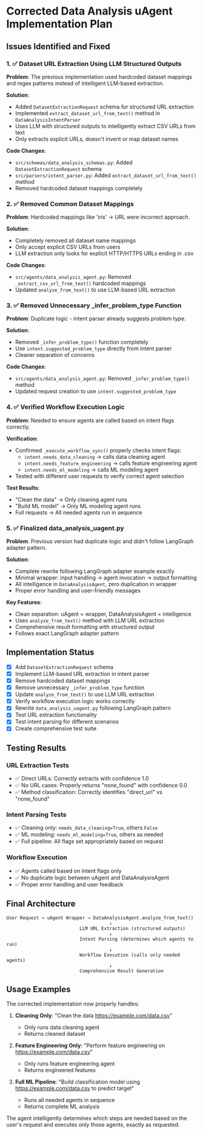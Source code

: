 # Corrected Data Analysis uAgent Implementation Plan

## Issues Identified and Fixed

### 1. ✅ Dataset URL Extraction Using LLM Structured Outputs
**Problem**: The previous implementation used hardcoded dataset mappings and regex patterns instead of intelligent LLM-based extraction.

**Solution**: 
- Added `DatasetExtractionRequest` schema for structured URL extraction
- Implemented `extract_dataset_url_from_text()` method in `DataAnalysisIntentParser`
- Uses LLM with structured outputs to intelligently extract CSV URLs from text
- Only extracts explicit URLs, doesn't invent or map dataset names

**Code Changes**:
- `src/schemas/data_analysis_schemas.py`: Added `DatasetExtractionRequest` schema
- `src/parsers/intent_parser.py`: Added `extract_dataset_url_from_text()` method
- Removed hardcoded dataset mappings completely

### 2. ✅ Removed Common Dataset Mappings
**Problem**: Hardcoded mappings like 'iris' -> URL were incorrect approach.

**Solution**: 
- Completely removed all dataset name mappings
- Only accept explicit CSV URLs from users
- LLM extraction only looks for explicit HTTP/HTTPS URLs ending in .csv

**Code Changes**:
- `src/agents/data_analysis_agent.py`: Removed `_extract_csv_url_from_text()` hardcoded mappings
- Updated `analyze_from_text()` to use LLM-based URL extraction

### 3. ✅ Removed Unnecessary _infer_problem_type Function
**Problem**: Duplicate logic - intent parser already suggests problem type.

**Solution**: 
- Removed `_infer_problem_type()` function completely
- Use `intent.suggested_problem_type` directly from intent parser
- Cleaner separation of concerns

**Code Changes**:
- `src/agents/data_analysis_agent.py`: Removed `_infer_problem_type()` method
- Updated request creation to use `intent.suggested_problem_type`

### 4. ✅ Verified Workflow Execution Logic
**Problem**: Needed to ensure agents are called based on intent flags correctly.

**Verification**: 
- Confirmed `_execute_workflow_sync()` properly checks intent flags:
  - `intent.needs_data_cleaning` → calls data cleaning agent
  - `intent.needs_feature_engineering` → calls feature engineering agent  
  - `intent.needs_ml_modeling` → calls ML modeling agent
- Tested with different user requests to verify correct agent selection

**Test Results**:
- "Clean the data" → Only cleaning agent runs
- "Build ML model" → Only ML modeling agent runs
- Full requests → All needed agents run in sequence

### 5. ✅ Finalized data_analysis_uagent.py
**Problem**: Previous version had duplicate logic and didn't follow LangGraph adapter pattern.

**Solution**: 
- Complete rewrite following LangGraph adapter example exactly
- Minimal wrapper: input handling → agent invocation → output formatting
- All intelligence in `DataAnalysisAgent`, zero duplication in wrapper
- Proper error handling and user-friendly messages

**Key Features**:
- Clean separation: uAgent = wrapper, DataAnalysisAgent = intelligence
- Uses `analyze_from_text()` method with LLM URL extraction
- Comprehensive result formatting with structured output
- Follows exact LangGraph adapter pattern

## Implementation Status

- [x] Add `DatasetExtractionRequest` schema
- [x] Implement LLM-based URL extraction in intent parser
- [x] Remove hardcoded dataset mappings
- [x] Remove unnecessary `_infer_problem_type` function
- [x] Update `analyze_from_text()` to use LLM URL extraction
- [x] Verify workflow execution logic works correctly
- [x] Rewrite `data_analysis_uagent.py` following LangGraph pattern
- [x] Test URL extraction functionality
- [x] Test intent parsing for different scenarios
- [x] Create comprehensive test suite

## Testing Results

### URL Extraction Tests
- ✅ Direct URLs: Correctly extracts with confidence 1.0
- ✅ No URL cases: Properly returns "none_found" with confidence 0.0
- ✅ Method classification: Correctly identifies "direct_url" vs "none_found"

### Intent Parsing Tests
- ✅ Cleaning only: `needs_data_cleaning=True`, others `False`
- ✅ ML modeling: `needs_ml_modeling=True`, others as needed
- ✅ Full pipeline: All flags set appropriately based on request

### Workflow Execution
- ✅ Agents called based on intent flags only
- ✅ No duplicate logic between uAgent and DataAnalysisAgent
- ✅ Proper error handling and user feedback

## Final Architecture

```
User Request → uAgent Wrapper → DataAnalysisAgent.analyze_from_text()
                                      ↓
                           LLM URL Extraction (structured outputs)
                                      ↓
                           Intent Parsing (determines which agents to run)
                                      ↓
                           Workflow Execution (calls only needed agents)
                                      ↓
                           Comprehensive Result Generation
```

## Usage Examples

The corrected implementation now properly handles:

1. **Cleaning Only**: "Clean the data https://example.com/data.csv"
   - Only runs data cleaning agent
   - Returns cleaned dataset

2. **Feature Engineering Only**: "Perform feature engineering on https://example.com/data.csv"
   - Only runs feature engineering agent
   - Returns engineered features

3. **Full ML Pipeline**: "Build classification model using https://example.com/data.csv to predict target"
   - Runs all needed agents in sequence
   - Returns complete ML analysis

The agent intelligently determines which steps are needed based on the user's request and executes only those agents, exactly as requested. 